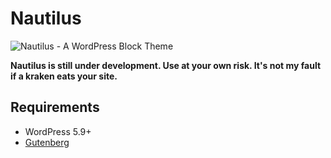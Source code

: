 # Nautilus

![Nautilus - A WordPress Block Theme](https://user-images.githubusercontent.com/4832319/161444681-94fec962-ac81-453d-a08e-8b91e84c6586.png)

**Nautilus is still under development. Use at your own risk. It's not my fault if a kraken eats your site.**

## Requirements

- WordPress 5.9+
- [Gutenberg](https://wordpress.org/plugins/gutenberg/)